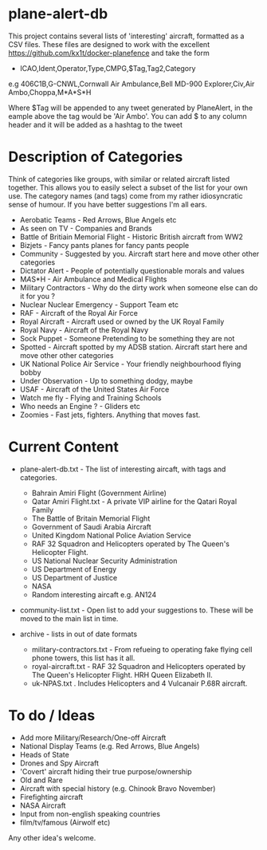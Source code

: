 # plane-alert-db
This project contains several lists of 'interesting' aircraft, formatted as a CSV files. These files are designed to work with the excellent https://github.com/kx1t/docker-planefence and take the form 

- ICAO,Ident,Operator,Type,CMPG,$Tag,Tag2,Category

e.g 406C1B,G-CNWL,Cornwall Air Ambulance,Bell MD-900 Explorer,Civ,Air Ambo,Choppa,M\*A\*S\*H 

Where $Tag will be appended to any tweet generated by PlaneAlert, in the eample above the tag would be 'Air Ambo'. You can add $ to any column header and it will be added as a hashtag to the tweet

# Description of Categories	   

Think of categories like groups, with similar or related aircraft listed together. This allows you to easily select a subset of the list for your own use. The category names (and tags) come from my rather idiosyncratic sense of humour. If you have better suggestions I'm all ears.

- Aerobatic Teams	\- Red Arrows, Blue Angels etc
- As seen on TV	\- Companies and Brands
- Battle of Britiain Memorial Flight \- Historic British aircraft from WW2
- Bizjets	\- Fancy pants planes for fancy pants people
- Community \- Suggested by you. Aircraft start here and move other other categories
- Dictator Alert \- People of potentially questionable morals and values
- M*A*S*H	\- Air Ambulance and Medical Flights
- Military Contractors \- Why do the dirty work when someone else can do it for you ?
- Nuclear	Nuclear Emergency \- Support Team etc
- RAF	\- Aircraft of the Royal Air Force
- Royal Aircraft \- Aircraft used or owned by the UK Royal Family
- Royal Navy	\- Aircraft of the Royal Navy
- Sock Puppet	\- Someone Pretending to be something they are not
- Spotted	\- Aircraft spotted by my ADSB station. Aircraft start here and move other other categories
- UK National Police Air Service \- Your friendly neighbourhood flying bobby
- Under Observation \- 	Up to something dodgy, maybe
- USAF \- 	Aircraft of the United States Air Force
- Watch me fly \- 	Flying and Training Schools
- Who needs an Engine ?	\- Gliders etc
- Zoomies	\- Fast jets, fighters. Anything that moves fast.


# Current Content

- plane-alert-db.txt - The list of interesting aircaft, with tags and categories.
  - Bahrain Amiri Flight (Government Airline)
  - Qatar Amiri Flight.txt - A private VIP airline for the Qatari Royal Family
  - The Battle of Britain Memorial Flight
  - Government of Saudi Arabia Aircraft
  - United Kingdom National Police Aviation Service
  - RAF 32 Squadron and Helicopters operated by The Queen's Helicopter Flight.
  - US National Nuclear Security Administration
  - US Department of Energy
  - US Department of Justice
  - NASA
  - Random interesting aircaft e.g. AN124
- community-list.txt - Open list to add your suggestions to. These will be moved to the main list in time.
  
- archive - lists in out of date formats

  - military-contractors.txt - From refueing to operating fake flying cell phone towers, this list has it all.
  - royal-aircraft.txt - RAF 32 Squadron and Helicopters operated by The Queen's Helicopter Flight. HRH Queen Elizabeth II.
  - uk-NPAS.txt . Includes Helicopters and 4 Vulcanair P.68R aircraft.



# To do / Ideas

- Add more Military/Research/One-off Aircraft
- National Display Teams (e.g. Red Arrows, Blue Angels)
- Heads of State
- Drones and Spy Aircraft
- 'Covert' aircraft hiding their true purpose/ownership
- Old and Rare
- Aircraft with special history (e.g. Chinook Bravo November)
- Firefighting aircraft
- NASA Aircraft
- Input from non-english speaking countries
- film/tv/famous (Airwolf etc)

Any other idea's welcome.






